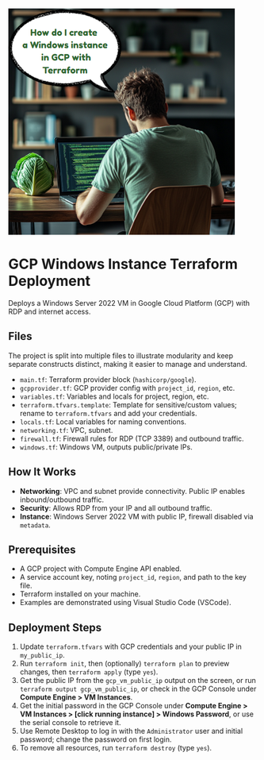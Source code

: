 ![gcp-base](https://github.com/2plus2cabbage/2plus2cabbage/blob/main/images/gcp-base.png)

# GCP Windows Instance Terraform Deployment

Deploys a Windows Server 2022 VM in Google Cloud Platform (GCP) with RDP and internet access.

## Files
The project is split into multiple files to illustrate modularity and keep separate constructs distinct, making it easier to manage and understand.
- `main.tf`: Terraform provider block (`hashicorp/google`).
- `gcpprovider.tf`: GCP provider config with `project_id`, `region`, etc.
- `variables.tf`: Variables and locals for project, region, etc.
- `terraform.tfvars.template`: Template for sensitive/custom values; rename to `terraform.tfvars` and add your credentials.
- `locals.tf`: Local variables for naming conventions.
- `networking.tf`: VPC, subnet.
- `firewall.tf`: Firewall rules for RDP (TCP 3389) and outbound traffic.
- `windows.tf`: Windows VM, outputs public/private IPs.

## How It Works
- **Networking**: VPC and subnet provide connectivity. Public IP enables inbound/outbound traffic.
- **Security**: Allows RDP from your IP and all outbound traffic.
- **Instance**: Windows Server 2022 VM with public IP, firewall disabled via `metadata`.

## Prerequisites
- A GCP project with Compute Engine API enabled.
- A service account key, noting `project_id`, `region`, and path to the key file.
- Terraform installed on your machine.
- Examples are demonstrated using Visual Studio Code (VSCode).

## Deployment Steps
1. Update `terraform.tfvars` with GCP credentials and your public IP in `my_public_ip`.
2. Run `terraform init`, then (optionally) `terraform plan` to preview changes, then `terraform apply` (type `yes`).
3. Get the public IP from the `gcp_vm_public_ip` output on the screen, or run `terraform output gcp_vm_public_ip`, or check in the GCP Console under **Compute Engine > VM Instances**.
4. Get the initial password in the GCP Console under **Compute Engine > VM Instances > [click running instance] > Windows Password**, or use the serial console to retrieve it.
5. Use Remote Desktop to log in with the `Administrator` user and initial password; change the password on first login.
6. To remove all resources, run `terraform destroy` (type `yes`).